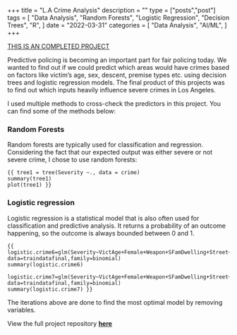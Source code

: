 +++
title = "L.A Crime Analysis"
description = ""
type = ["posts","post"]
tags = [
    "Data Analysis",
    "Random Forests",
    "Logistic Regression",
    "Decision Trees",
    "R",
]
date = "2022-03-31"
categories = [
    "Data Analysis",
    "AI/ML",
]
+++

[THIS IS AN COMPLETED PROJECT](https://github.com/rachelsohzc/L.A-Crime-Analysis)

Predictive policing is becoming an important part for fair policing today. We wanted to find out if we could predict which areas would have crimes based on factors like victim’s age, sex, descent, premise types etc. using decision trees and logistic regression models. The final product of this projects was to find out which inputs heavily influence severe crimes in Los Angeles.

I used multiple methods to cross-check the predictors in this project. You can find some of the methods below:

### Random Forests

Random forests are typically used for classification and regression. Considering the fact that our expected output was either severe or not severe crime, I chose to use random forests:

```
{{ tree1 = tree(Severity ~., data = crime)
summary(tree1)
plot(tree1) }}
```

### Logistic regression

Logistic regression is a statistical model that is also often used for classification and predictive analysis. It returns a probability of an outcome happening, so the outcome is always bounded between 0 and 1.

```
{{ logistic.crime6=glm(Severity~VictAge+Female+Weapon+SFamDwelling+Street+MUDwelling+Parking+Sidewalk+Vehicle+UnderParking+Black+Hispanic+Morning+Day+Night+Central+South+West, data=traindatafinal,family=binomial)
summary(logistic.crime6)

logistic.crime7=glm(Severity~VictAge+Female+Weapon+SFamDwelling+Street+MUDwelling+Parking+Sidewalk+Vehicle+Black+Hispanic+Morning+Day+Night+Central+South+West, data=traindatafinal,family=binomial)
summary(logistic.crime7) }}
```

The iterations above are done to find the most optimal model by removing variables.

View the full project repository **[here](https://github.com/rachelsohzc/L.A-Crime-Analysis)**